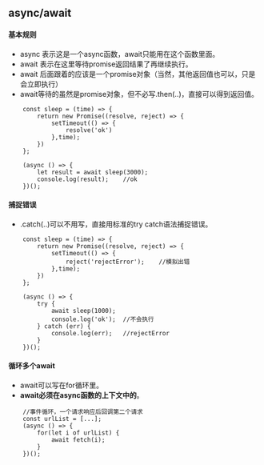 ## async/await

#### 基本规则
* async 表示这是一个async函数，await只能用在这个函数里面。
* await 表示在这里等待promise返回结果了再继续执行。
* await 后面跟着的应该是一个promise对象（当然，其他返回值也可以，只是会立即执行）
* await等待的虽然是promise对象，但不必写.then(..)，直接可以得到返回值。
```ecmascript 6
    const sleep = (time) => {
        return new Promise((resolve, reject) => {
            setTimeout(() => {
                resolve('ok')
            },time);
        })
    };
    
    (async () => {
        let result = await sleep(3000);
        console.log(result);    //ok
    })();
```

#### 捕捉错误
* .catch(..)可以不用写，直接用标准的try catch语法捕捉错误。
```ecmascript 6
    const sleep = (time) => {
        return new Promise((resolve, reject) => {
            setTimeout(() => {
                reject('rejectError');    //模拟出错
            },time);
        })
    };
    
    (async () => {
        try {
            await sleep(1000);
            console.log('ok');  //不会执行
        } catch (err) {
            console.log(err);   //rejectError
        }
    })();
```

#### 循环多个await
* await可以写在for循环里。
* **await必须在async函数的上下文中的**。
```ecmascript 6
    //事件循环，一个请求响应后回调第二个请求
    const urlList = [...];
    (async () => {
        for(let i of urlList) {
            await fetch(i);
        }
    })();
```